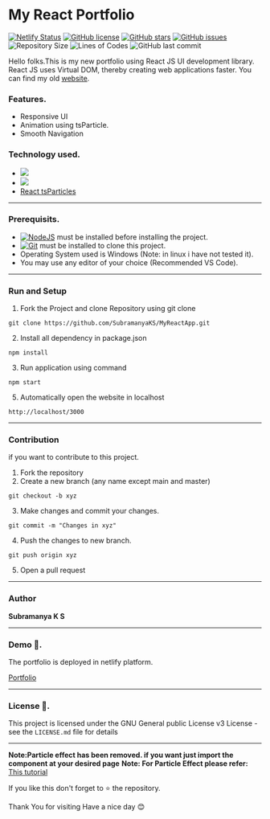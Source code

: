 # My React Portfolio

[![Netlify Status](https://api.netlify.com/api/v1/badges/f16a267e-7689-4a90-b42c-8becaad56141/deploy-status)](https://app.netlify.com/sites/subramanyaks/deploys)
[![GitHub license](https://img.shields.io/github/license/SubramanyaKS/MYReactApp?style=for-the-badge)](https://github.com/SubramanyaKS/MYReactApp/blob/main/LICENCE)
[![GitHub stars](https://img.shields.io/github/stars/SubramanyaKS/MYReactApp?style=for-the-badge)](https://github.com/SubramanyaKS/MYReactApp/stargazers)
[![GitHub issues](https://img.shields.io/github/issues/SubramanyaKS/MYReactApp?style=for-the-badge)](https://github.com/SubramanyaKS/MYReactApp/issues)
![Repository Size](https://img.shields.io/github/repo-size/SubramanyaKS/MYReactApp?style=for-the-badge)
![Lines of Codes](https://img.shields.io/tokei/lines/github.com/SubramanyaKS/MYReactApp?style=for-the-badge)
![GitHub last commit](https://img.shields.io/github/last-commit/SubramanyaKS/MYReactApp?style=for-the-badge)

<!--<img src="https://github.com/SubramanyaKS/MYReactApp/blob/main/public/images/preview.png" alt ="preview"/>-->

Hello folks.This is my new portfolio using React JS UI development library. React JS uses Virtual DOM, thereby creating web applications faster. You can find my old [website](https://subramanyaks.github.io).


### Features.

* Responsive UI
* Animation using tsParticle.
* Smooth Navigation


### Technology used.

* [<img src="https://img.shields.io/badge/React-20232A?style=for-the-badge&logo=react&logoColor=61DAFB"/>](https://reactjs.org/)
* [<img src="https://img.shields.io/badge/Bootstrap-563D7C?style=for-the-badge&logo=bootstrap&logoColor=white"/>](https://react-bootstrap.github.io/)
* [React tsParticles](https://github.com/matteobruni/tsparticles)

---

### Prerequisits.

* [![NodeJS](https://img.shields.io/badge/node.js-6DA55F?style=for-the-badge&logo=node.js&logoColor=white)](https://nodejs.org/) must be installed before installing the project.
* [![Git](https://img.shields.io/badge/git-%23F05033.svg?style=for-the-badge&logo=git&logoColor=white)](https://git-scm.com/) must be installed to clone this project.
* Operating System used is Windows  (Note: in linux i have not tested it).
* You may use any editor of your choice (Recommended VS Code).

---

### Run and Setup

1. Fork the Project and clone Repository using git clone

```
git clone https://github.com/SubramanyaKS/MyReactApp.git
```

2.  Install all dependency in package.json

```
npm install
```

3.  Run application using command

```
npm start
```

5. Automatically open the website in localhost

```
http://localhost/3000
```
---

### Contribution

if you want to contribute to this project. 

1. Fork the repository
2. Create a new branch (any name except main and master)
```
git checkout -b xyz
```
3. Make changes and commit your changes.
```
git commit -m "Changes in xyz"
```
4. Push the changes to new branch.
```
git push origin xyz
```
5. Open a pull request

---

### Author

**Subramanya K S**


---
### Demo 🚀. 

The portfolio is deployed in netlify platform.

[Portfolio](https://subramanyaks.netlify.app/)

---
### License 📄.

This project is licensed under the GNU General public License v3 License - see the `LICENSE.md` file for details


---
**Note:Particle effect has been removed. if you want just import the component at your desired page**
**Note: For Particle Effect please refer:**             
[This tutorial](https://www.youtube.com/watch?v=uuohRbc18zE)

If you like this don't forget to ⭐ the repository.


Thank You for visiting
Have a nice day 😊 
